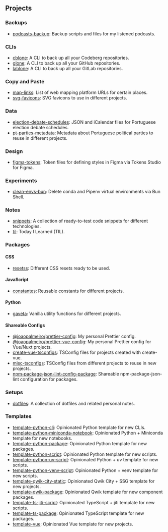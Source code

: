 ## Projects

### Backups

- [podcasts-backup](https://github.com/joaopalmeiro/podcasts-backup): Backup scripts and files for my listened podcasts.

### CLIs

- [cblone](https://codeberg.org/joaopalmeiro/cblone): A CLI to back up all your Codeberg repositories.
- [glone](https://github.com/joaopalmeiro/glone): A CLI to back up all your GitHub repositories.
- [lablone](https://gitlab.com/joaommpalmeiro/lablone): A CLI to back up all your GitLab repositories.

### Copy and Paste

- [map-links](https://gitlab.com/joaommpalmeiro/map-links): List of web mapping platform URLs for certain places.
- [svg-favicons](https://codeberg.org/joaopalmeiro/svg-favicons): SVG favicons to use in different projects.

### Data

- [election-debate-schedules](https://gitlab.com/joaommpalmeiro/election-debate-schedules): JSON and iCalendar files for Portuguese election debate schedules.
- [pt-parties-metadata](https://gitlab.com/joaommpalmeiro/pt-parties-metadata): Metadata about Portuguese political parties to reuse in different projects.

### Design

- [figma-tokens](https://codeberg.org/joaopalmeiro/figma-tokens): Token files for defining styles in Figma via Tokens Studio for Figma.

### Experiments

- [clean-envs-bun](https://gitlab.com/joaommpalmeiro/clean-envs-bun): Delete conda and Pipenv virtual environments via Bun Shell.

### Notes

- [snippets](https://github.com/joaopalmeiro/snippets): A collection of ready-to-test code snippets for different technologies.
- [til](https://gitlab.com/joaommpalmeiro/til): Today I Learned (TIL).

### Packages

#### CSS

- [resetss](https://gitlab.com/joaommpalmeiro/resetss): Different CSS resets ready to be used.

#### JavaScript

- [constantes](https://gitlab.com/joaommpalmeiro/constantes): Reusable constants for different projects.

#### Python

- [gaveta](https://gitlab.com/joaommpalmeiro/gaveta): Vanilla utility functions for different projects.

#### Shareable Configs

- [@joaopalmeiro/prettier-config](https://github.com/joaopalmeiro/prettier-config): My personal Prettier config.
- [@joaopalmeiro/prettier-vue-config](https://github.com/joaopalmeiro/prettier-vue-config): My personal Prettier config for Vue/Nuxt projects.
- [create-vue-tsconfigs](https://github.com/joaopalmeiro/create-vue-tsconfigs): TSConfig files for projects created with create-vue.
- [misc-tsconfigs](https://codeberg.org/joaopalmeiro/misc-tsconfigs): TSConfig files from different projects to reuse in new projects.
- [npm-package-json-lint-config-package](https://github.com/joaopalmeiro/npm-package-json-lint-config-package): Shareable npm-package-json-lint configuration for packages.

### Setups

- [dotfiles](https://github.com/joaopalmeiro/dotfiles): A collection of dotfiles and related personal notes.

### Templates

- [template-python-cli](https://github.com/joaopalmeiro/template-python-cli): Opinionated Python template for new CLIs.
- [template-python-miniconda-notebook](https://github.com/joaopalmeiro/template-python-miniconda-notebook): Opinionated Python + Miniconda template for new notebooks.
- [template-python-package](https://github.com/joaopalmeiro/template-python-package): Opinionated Python template for new packages.
- [template-python-script](https://github.com/joaopalmeiro/template-python-script): Opinionated Python template for new scripts.
- [template-python-uv-script](https://github.com/joaopalmeiro/template-python-uv-script): Opinionated Python + uv template for new scripts.
- [template-python-venv-script](https://github.com/joaopalmeiro/template-python-venv-script): Opinionated Python + venv template for new scripts.
- [template-qwik-city-static](https://github.com/joaopalmeiro/template-qwik-city-static): Opinionated Qwik City + SSG template for new projects.
- [template-qwik-package](https://github.com/joaopalmeiro/template-qwik-package): Opinionated Qwik template for new component packages.
- [template-ts-jiti-script](https://github.com/joaopalmeiro/template-ts-jiti-script): Opinionated TypeScript + jiti template for new scripts.
- [template-ts-package](https://github.com/joaopalmeiro/template-ts-package): Opinionated TypeScript template for new packages.
- [template-vue](https://github.com/joaopalmeiro/template-vue): Opinionated Vue template for new projects.
